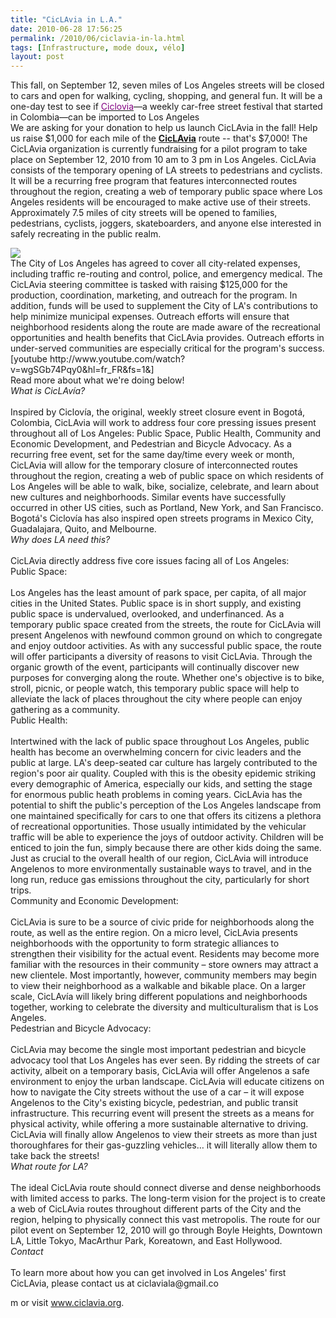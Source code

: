 ```yaml
---
title: "CicLAvia in L.A."
date: 2010-06-28 17:56:25
permalink: /2010/06/ciclavia-in-la.html
tags: [Infrastructure, mode doux, vélo]
layout: post
---
```


<p>This fall, on September 12, seven miles of Los Angeles streets will be closed to cars and open for walking, cycling, shopping, and general fun. It will be a one-day test to see if <a href="http://en.wikipedia.org/wiki/Ciclov%C3%ADa"><font color="#810081">Ciclovia</font></a>—a weekly car-free street festival that started in Colombia—can be imported to Los Angeles<br />We are asking for your donation to help us launch CicLAvia in the fall! Help us raise $1,000 for each mile of the <strong><a href="http://ciclavia.wordpress.com/" target="_blank">CicLAvia</a></strong> route -- that's $7,000! The CicLAvia organization is currently fundraising for a pilot program to take place on September 12, 2010 from 10 am to 3 pm in Los Angeles. CicLAvia consists of the temporary opening of LA streets to pedestrians and cyclists. It will be a recurring free program that features interconnected routes throughout the region, creating a web of temporary public space where Los Angeles residents will be encouraged to make active use of their streets. Approximately 7.5 miles of city streets will be opened to families, pedestrians, cyclists, joggers, skateboarders, and anyone else interested in safely recreating in the public realm.<br /></p>   <!--more-->  <p><a href="http://kck.st/boOMXD"><img border="0" src="http://www.kickstarter.com/projects/cicLAvia/ciclavia-0/widget/card.jpg" /></a><br />The City of Los Angeles has agreed to cover all city-related expenses, including traffic re-routing and control, police, and emergency medical. The CicLAvia steering committee is tasked with raising $125,000 for the production, coordination, marketing, and outreach for the program. In addition, funds will be used to supplement the City of LA's contributions to help minimize municipal expenses. Outreach efforts will ensure that neighborhood residents along the route are made aware of the recreational opportunities and health benefits that CicLAvia provides. Outreach efforts in under-served communities are especially critical for the program's success.<br />  [youtube http://www.youtube.com/watch?v=wgSGb74Pqy0&hl=fr_FR&fs=1&]<br />Read more about what we're doing below!<br /><em>What is CicLAvía?</em><br /><br />Inspired by Ciclovía, the original, weekly street closure event in Bogotá, Colombia, CicLAvia will work to address four core pressing issues present throughout all of Los Angeles: Public Space, Public Health, Community and Economic Development, and Pedestrian and Bicycle Advocacy. As a recurring free event, set for the same day/time every week or month, CicLAvia will allow for the temporary closure of interconnected routes throughout the region, creating a web of public space on which residents of Los Angeles will be able to walk, bike, socialize, celebrate, and learn about new cultures and neighborhoods. Similar events have successfully occurred in other US cities, such as Portland, New York, and San Francisco. Bogotá's Ciclovía has also inspired open streets programs in Mexico City, Guadalajara, Quito, and Melbourne.<br /><em>Why does LA need this?</em><br /><br />CicLAvia directly address five core issues facing all of Los Angeles:<br />Public Space:<br /><br />Los Angeles has the least amount of park space, per capita, of all major cities in the United States. Public space is in short supply, and existing public space is undervalued, overlooked, and underfinanced. As a temporary public space created from the streets, the route for CicLAvia will present Angelenos with newfound common ground on which to congregate and enjoy outdoor activities. As with any successful public space, the route will offer participants a diversity of reasons to visit CicLAvia. Through the organic growth of the event, participants will continually discover new purposes for converging along the route. Whether one's objective is to bike, stroll, picnic, or people watch, this temporary public space will help to alleviate the lack of places throughout the city where people can enjoy gathering as a community.<br />Public Health:<br /><br />Intertwined with the lack of public space throughout Los Angeles, public health has become an overwhelming concern for civic leaders and the public at large. LA's deep-seated car culture has largely contributed to the region's poor air quality. Coupled with this is the obesity epidemic striking every demographic of America, especially our kids, and setting the stage for enormous public heath problems in coming years. CicLAvia has the potential to shift the public's perception of the Los Angeles landscape from one maintained specifically for cars to one that offers its citizens a plethora of recreational opportunities. Those usually intimidated by the vehicular traffic will be able to experience the joys of outdoor activity. Children will be enticed to join the fun, simply because there are other kids doing the same. Just as crucial to the overall health of our region, CicLAvia will introduce Angelenos to more environmentally sustainable ways to travel, and in the long run, reduce gas emissions throughout the city, particularly for short trips.<br />Community and Economic Development:<br /><br />CicLAvia is sure to be a source of civic pride for neighborhoods along the route, as well as the entire region. On a micro level, CicLAvia presents neighborhoods with the opportunity to form strategic alliances to strengthen their visibility for the actual event. Residents may become more familiar with the resources in their community – store owners may attract a new clientele. Most importantly, however, community members may begin to view their neighborhood as a walkable and bikable place. On a larger scale, CicLAvía will likely bring different populations and neighborhoods together, working to celebrate the diversity and multiculturalism that is Los Angeles.<br />Pedestrian and Bicycle Advocacy:<br /><br />CicLAvia may become the single most important pedestrian and bicycle advocacy tool that Los Angeles has ever seen. By ridding the streets of car activity, albeit on a temporary basis, CicLAvia will offer Angelenos a safe environment to enjoy the urban landscape. CicLAvia will educate citizens on how to navigate the City streets without the use of a car – it will expose Angelenos to the City's existing bicycle, pedestrian, and public transit infrastructure. This recurring event will present the streets as a means for physical activity, while offering a more sustainable alternative to driving. CicLAvia will finally allow Angelenos to view their streets as more than just thoroughfares for their gas-guzzling vehicles… it will literally allow them to take back the streets!<br /><em>What route for LA?</em><br /><br />The ideal CicLAvia route should connect diverse and dense neighborhoods with limited access to parks. The long-term vision for the project is to create a web of CicLAvia routes throughout different parts of the City and the region, helping to physically connect this vast metropolis. The route for our pilot event on September 12, 2010 will go through Boyle Heights, Downtown LA, Little Tokyo, MacArthur Park, Koreatown, and East Hollywood.<br /><em>Contact</em><br /><br />To learn more about how you can get involved in Los Angeles' first CicLAvia, please contact us at ciclaviala@gmail.co

m or visit <a href="http://www.ciclavia.org" rel="nofollow" target="_blank">www.ciclavia.org</a>.</p>
